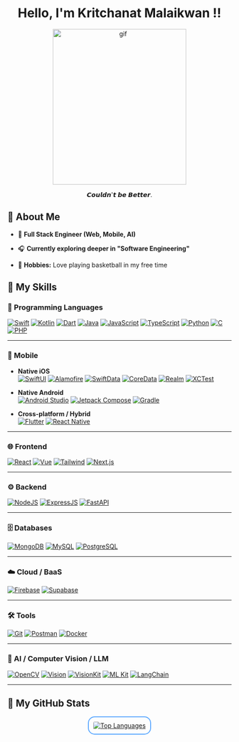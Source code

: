 <h1 align="center">Hello, I'm Kritchanat Malaikwan !!</h1> 

<p align="center"><img src="https://media1.tenor.com/m/Dmp05slTR1EAAAAd/lebron-dunk-lebron-james.gif" width="300" height="350" alt="gif"/></p>



<p align="center">   𝘾𝙤𝙪𝙡𝙙𝙣'𝙩 𝙗𝙚 𝘽𝙚𝙩𝙩𝙚𝙧.  </p>



🌠 About Me
----------------------------

- 🧬 **Full Stack Engineer (Web, Mobile, AI)**  

- 🎧 **Currently exploring deeper in "Software Engineering"**  

- 🏀 **Hobbies:** Love playing basketball in my free time

 
🩻 My Skills
----------------------------

### 🔩 Programming Languages
[![Swift](https://img.shields.io/badge/Swift-F05138?style=for-the-badge&logo=swift&logoColor=white)](https://developer.apple.com/swift/)
[![Kotlin](https://img.shields.io/badge/Kotlin-7F52FF?style=for-the-badge&logo=kotlin&logoColor=white)](https://kotlinlang.org)
[![Dart](https://img.shields.io/badge/Dart-0175C2?style=for-the-badge&logo=dart&logoColor=white)](https://dart.dev)
[![Java](https://img.shields.io/badge/Java-007396?style=for-the-badge&logo=java&logoColor=white)](https://www.java.com/en/)
[![JavaScript](https://img.shields.io/badge/JavaScript-F7DF1E?style=for-the-badge&logo=javascript&logoColor=black)](https://developer.mozilla.org/en-US/docs/Web/JavaScript)
[![TypeScript](https://img.shields.io/badge/TypeScript-3178C6?style=for-the-badge&logo=typescript&logoColor=white)](https://www.typescriptlang.org/)
[![Python](https://img.shields.io/badge/Python-3776AB?style=for-the-badge&logo=python&logoColor=white)](https://www.python.org/)
[![C](https://img.shields.io/badge/C-00599C?style=for-the-badge&logo=c&logoColor=white)](https://docs.microsoft.com/en-us/cpp/?view=msvc-170)
[![PHP](https://img.shields.io/badge/PHP-777BB4?style=for-the-badge&logo=php&logoColor=white)](https://www.php.net)

---

### 📱 Mobile

- **Native iOS**  
[![SwiftUI](https://img.shields.io/badge/SwiftUI-02569B?style=for-the-badge&logo=swift&logoColor=white)](https://developer.apple.com/swiftui/)
[![Alamofire](https://img.shields.io/badge/Alamofire-FF6F61?style=for-the-badge&logo=swift&logoColor=white)](https://alamofire.github.io/Alamofire/)
[![SwiftData](https://img.shields.io/badge/SwiftData-6E6E6E?style=for-the-badge&logo=swift&logoColor=white)](https://developer.apple.com/xcode/swiftdata/)
[![CoreData](https://img.shields.io/badge/CoreData-0175C2?style=for-the-badge&logo=swift&logoColor=white)](https://developer.apple.com/documentation/coredata)
[![Realm](https://img.shields.io/badge/Realm-39477F?style=for-the-badge&logo=data:image/svg+xml;base64,PHN2ZyBmaWxsPSIjZmZmIiB4bWxucz0iaHR0cDovL3d3dy53My5vcmcvMjAwMC9zdmciIHdpZHRoPSIxMjAiIGhlaWdodD0iMTIwIiB2aWV3Qm94PSIwIDAgMjQgMjQiPjxwYXRoIGQ9Ik0xMiAxYy01LjUyIDAtMTAgNC40OC0xMCAxMCAwIDUuNTIgNC40OCAxMCAxMCAxMCA1LjUyIDAgMTAtNC40OCAxMC0xMCAwLTUuNTItNC40OC0xMC0xMC0xMHptMCAxOGMtNC40MSAwLTgtMy41OS04LThzMy41OS04IDgtOCA4IDMuNTkgOCA4LTMuNTkgOC04IDh6Ii8+PC9zdmc+)](https://realm.io/)
[![XCTest](https://img.shields.io/badge/XCTest-47A248?style=for-the-badge&logo=swift&logoColor=white)](https://developer.apple.com/documentation/xctest/)

- **Native Android**  
[![Android Studio](https://img.shields.io/badge/Android_Studio-3DDC84?style=for-the-badge&logo=android&logoColor=white)](https://developer.android.com/studio)
[![Jetpack Compose](https://img.shields.io/badge/Jetpack_Compose-4285F4?style=for-the-badge&logo=android&logoColor=white)](https://developer.android.com/compose)
[![Gradle](https://img.shields.io/badge/Gradle-02303A?style=for-the-badge&logo=gradle&logoColor=white)](https://gradle.org)

- **Cross-platform / Hybrid**  
[![Flutter](https://img.shields.io/badge/Flutter-02569B?style=for-the-badge&logo=flutter&logoColor=white)](https://flutter.dev)
[![React Native](https://img.shields.io/badge/React_Native-61DAFB?style=for-the-badge&logo=react&logoColor=black)](https://reactnative.dev)

---

### 🌐 Frontend
[![React](https://img.shields.io/badge/React-61DAFB?style=for-the-badge&logo=react&logoColor=black)](https://react.dev)
[![Vue](https://img.shields.io/badge/Vue-42B883?style=for-the-badge&logo=vue.js&logoColor=white)](https://vuejs.org)
[![Tailwind](https://img.shields.io/badge/TailwindCSS-06B6D4?style=for-the-badge&logo=tailwindcss&logoColor=white)](https://tailwindcss.com)
[![Next.js](https://img.shields.io/badge/Next.js-000000?style=for-the-badge&logo=next.js&logoColor=white)](https://nextjs.org)

---

### ⚙️ Backend
[![NodeJS](https://img.shields.io/badge/Node.js-339933?style=for-the-badge&logo=node.js&logoColor=white)](https://nodejs.org/en/)
[![ExpressJS](https://img.shields.io/badge/Express.js-000000?style=for-the-badge&logo=express&logoColor=white)](https://expressjs.com)
[![FastAPI](https://img.shields.io/badge/FastAPI-009688?style=for-the-badge&logo=fastapi&logoColor=white)](https://fastapi.tiangolo.com)

---

### 🗄️ Databases
[![MongoDB](https://img.shields.io/badge/MongoDB-47A248?style=for-the-badge&logo=mongodb&logoColor=white)](https://www.mongodb.com)
[![MySQL](https://img.shields.io/badge/MySQL-4479A1?style=for-the-badge&logo=mysql&logoColor=white)](https://www.mysql.com)
[![PostgreSQL](https://img.shields.io/badge/PostgreSQL-336791?style=for-the-badge&logo=postgresql&logoColor=white)](https://www.postgresql.org)

---

### ☁️ Cloud / BaaS
[![Firebase](https://img.shields.io/badge/Firebase-FFCA28?style=for-the-badge&logo=firebase&logoColor=black)](https://firebase.google.com/)
[![Supabase](https://img.shields.io/badge/Supabase-3ECF8E?style=for-the-badge&logo=supabase&logoColor=white)](https://supabase.com)

---

### 🛠️ Tools
[![Git](https://img.shields.io/badge/Git-F05032?style=for-the-badge&logo=git&logoColor=white)](https://git-scm.com)
[![Postman](https://img.shields.io/badge/Postman-FF6C37?style=for-the-badge&logo=postman&logoColor=white)](https://www.postman.com)
[![Docker](https://img.shields.io/badge/Docker-2496ED?style=for-the-badge&logo=docker&logoColor=white)](https://www.docker.com)

---

### 🤖 AI / Computer Vision / LLM
[![OpenCV](https://img.shields.io/badge/OpenCV-5C3EE8?style=for-the-badge&logo=opencv&logoColor=white)](https://opencv.org/)
[![Vision](https://img.shields.io/badge/Vision-000000?style=for-the-badge&logo=apple&logoColor=white)](https://developer.apple.com/documentation/vision)
[![VisionKit](https://img.shields.io/badge/VisionKit-000000?style=for-the-badge&logo=apple&logoColor=white)](https://developer.apple.com/documentation/visionkit)
[![ML Kit](https://img.shields.io/badge/ML_Kit-4285F4?style=for-the-badge&logo=google&logoColor=white)](https://developers.google.com/ml-kit)
[![LangChain](https://img.shields.io/badge/LangChain-1c3c3c?style=for-the-badge&logo=langchain&logoColor=white)](https://www.langchain.com/)


---



🌌 My GitHub Stats 
----------------------------
<p align="center">
  <a href="https://github.com/Kritchanaxt">
    <img 
      src="https://github-readme-stats.vercel.app/api/top-langs/?username=Kritchanaxt&layout=compact&langs_count=10&theme=tokyonight&hide_border=false&bg_color=0d1117&title_color=58a6ff&text_color=c9d1d9&cache_seconds=1800" 
      alt="Top Languages" 
      style="border-radius:15px; border:2px solid #58a6ff; padding:10px;"
    />
  </a>
</p>




